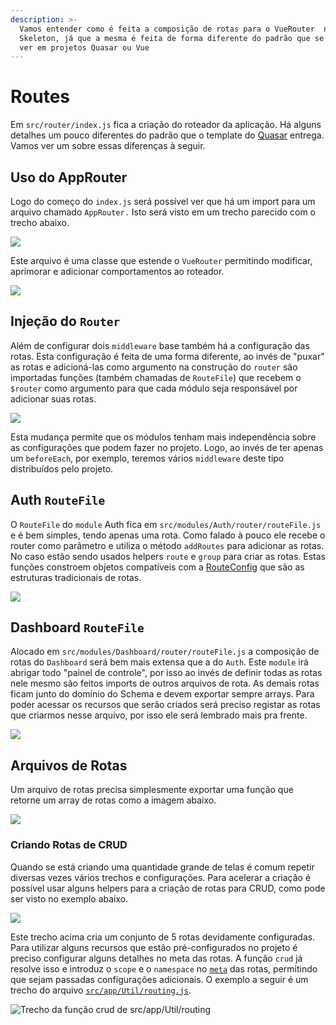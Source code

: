 ```yaml
---
description: >-
  Vamos entender como é feita a composição de rotas para o VueRouter  no
  Skeleton, já que a mesma é feita de forma diferente do padrão que se costuma
  ver em projetos Quasar ou Vue
---
```


# Routes

Em `src/router/index.js` fica a criação do roteador da aplicação. Há alguns detalhes um pouco diferentes do padrão que o template do [Quasar](https://quasar.dev) entrega. Vamos ver um sobre essas diferenças à seguir.

## Uso do AppRouter

Logo do começo do `index.js` será possível ver que há um import para um arquivo chamado `AppRouter.` Isto será visto em um trecho parecido com o trecho abaixo.

![](https://github.com/quasarframeworkbrasil/skeleton-quasar-docs/tree/837016d4104c9c9d353b7091e5fbb7e128181839/.gitbook/assets/image-12.png)

Este arquivo é uma classe que estende o `VueRouter` permitindo modificar, aprimorar e adicionar comportamentos ao roteador.

![](https://github.com/quasarframeworkbrasil/skeleton-quasar-docs/tree/837016d4104c9c9d353b7091e5fbb7e128181839/.gitbook/assets/image-5.png)

## Injeção do `Router`

Além de configurar dois `middleware` base também há a configuração das rotas. Esta configuração é feita de uma forma diferente, ao invés de "puxar" as rotas e adicioná-las como argumento na construção do `router` são importadas funções \(também chamadas de `RouteFile`\) que recebem o `$router` como argumento para que cada módulo seja responsável por adicionar suas rotas.

![](https://github.com/quasarframeworkbrasil/skeleton-quasar-docs/tree/837016d4104c9c9d353b7091e5fbb7e128181839/.gitbook/assets/image-6.png)

Esta mudança permite que os módulos tenham mais independência sobre as configurações que podem fazer no projeto. Logo, ao invés de ter apenas um `beforeEach`, por exemplo, teremos vários `middleware` deste tipo distribuídos pelo projeto.

## Auth `RouteFile`

O `RouteFile` do `module` Auth fica em `src/modules/Auth/router/routeFile.js` e é bem simples, tendo apenas uma rota. Como falado à pouco ele recebe o router como parâmetro e utiliza o método `addRoutes` para adicionar as rotas. No caso estão sendo usados helpers `route` e `group` para criar as rotas. Estas funções constroem objetos compatíveis com a [RouteConfig](https://router.vuejs.org/api/#routes) que são as estruturas tradicionais de rotas.

![](https://github.com/quasarframeworkbrasil/skeleton-quasar-docs/tree/837016d4104c9c9d353b7091e5fbb7e128181839/.gitbook/assets/image-8.png)

## Dashboard `RouteFile`

Alocado em `src/modules/Dashboard/router/routeFile.js` a composição de rotas do `Dashboard` será bem mais extensa que a do `Auth`. Este `module` irá abrigar todo "painel de controle", por isso ao invés de definir todas as rotas nele mesmo são feitos imports de outros arquivos de rota. As demais rotas ficam junto do domínio do Schema e devem exportar sempre arrays. Para poder acessar os recursos que serão criados será preciso registar as rotas que criarmos nesse arquivo, por isso ele será lembrado mais pra frente.

![](https://github.com/quasarframeworkbrasil/skeleton-quasar-docs/tree/837016d4104c9c9d353b7091e5fbb7e128181839/.gitbook/assets/image-22.png)

## Arquivos de Rotas

Um arquivo de rotas precisa simplesmente exportar uma função que retorne um array de rotas como a imagem abaixo.

![](https://github.com/quasarframeworkbrasil/skeleton-quasar-docs/tree/837016d4104c9c9d353b7091e5fbb7e128181839/.gitbook/assets/image-13.png)

### Criando Rotas de CRUD

Quando se está criando uma quantidade grande de telas é comum repetir diversas vezes vários trechos e configurações. Para acelerar a criação é possível usar alguns helpers para a criação de rotas para CRUD, como pode ser visto no exemplo abaixo.

![](https://github.com/quasarframeworkbrasil/skeleton-quasar-docs/tree/837016d4104c9c9d353b7091e5fbb7e128181839/.gitbook/assets/image-33.png)

Este trecho acima cria um conjunto de 5 rotas devidamente configuradas. Para utilizar alguns recursos que estão pré-configurados no projeto é preciso configurar alguns detalhes no meta das rotas. A função `crud` já resolve isso e introduz o `scope` e o `namespace` no [`meta`](https://router.vuejs.org/guide/advanced/meta.html) das rotas, permitindo que sejam passadas configurações adicionais. O exemplo a seguir é um trecho do arquivo [`src/app/Util/routing.js`](https://github.com/quasarframeworkbrasil/skeleton/blob/master/src/app/Util/routing.js#L53).

![Trecho da fun&#xE7;&#xE3;o crud de src/app/Util/routing](https://github.com/quasarframeworkbrasil/skeleton-quasar-docs/tree/837016d4104c9c9d353b7091e5fbb7e128181839/.gitbook/assets/image-14.png)

